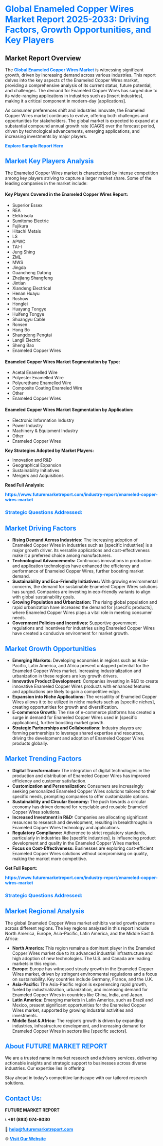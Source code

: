 <h1 style="color: #007BFF;">Global Enameled Copper Wires Market Report 2025-2033: Driving Factors, Growth Opportunities, and Key Players</h1>

<section id="overview">
<h2>Market Report Overview</h2>
<p>The <a href="https://www.futuremarketreport.com/industry-report/enameled-copper-wires-market" style="color: #007BFF; text-decoration: none;"><strong>Global Enameled Copper Wires Market</strong></a> is witnessing significant growth, driven by increasing demand across various industries. This report delves into the key aspects of the Enameled Copper Wires market, providing a comprehensive analysis of its current status, future potential, and challenges. The demand for Enameled Copper Wires has surged due to its wide-ranging applications in industries such as [insert industries], making it a critical component in modern-day [applications].</p>
<p>As consumer preferences shift and industries innovate, the Enameled Copper Wires market continues to evolve, offering both challenges and opportunities for stakeholders. The global market is expected to expand at a substantial compound annual growth rate (CAGR) over the forecast period, driven by technological advancements, emerging applications, and increasing investments by major players.</p>
</section>

<section id="overview">
<p><a href="https://www.futuremarketreport.com/request-sample/reportId=100170" style="color: #007BFF; text-decoration: none;"><strong>Explore Sample Report Here</strong></a></p>
</section>

<section id="key-players">
<h2 style="color: #007BFF;">Market Key Players Analysis</h2>
<p>The Enameled Copper Wires market is characterized by intense competition among key players striving to capture a larger market share. Some of the leading companies in the market include:</p>
<h4>Key Players Covered in the Enameled Copper Wires Report:</h4>
<ul><li>Superior Essex</li><li>REA</li><li>Elektrisola</li><li>Sumitomo Electric</li><li>Fujikura</li><li>Hitachi Metals</li><li>LS</li><li>APWC</li><li>TAI-I</li><li>Jung Shing</li><li>ZML</li><li>MWS</li><li>Jingda</li><li>Guancheng Datong</li><li>Zhejiang Shangfeng</li><li>Jintian</li><li>Xiandeng Electrical</li><li>Henan Huayu</li><li>Roshow</li><li>Honglei</li><li>Huayang Tongye</li><li>Huifeng Tongye</li><li>Shuangyu Cable</li><li>Ronsen</li><li>Hong Bo</li><li>Shangdong Pengtai</li><li>Langli Electric</li><li>Sheng Bao</li><li>Enameled Copper Wires</li></ul>
<h4>Enameled Copper Wires Market Segmentation by Type:</h4>
<ul><li>Acetal Enamelled Wire</li><li>Polyester Enamelled Wire</li><li>Polyurethane Enamelled Wire</li><li>Composite Coating Enameled Wire</li><li>Other</li><li>Enameled Copper Wires</li></ul>

<h4>Enameled Copper Wires Market Segmentation by Application:</h4>
<ul><li>Electronic Information Industry</li><li>Power Industry</li><li>Machinery &amp; Equipment Industry</li><li>Other</li><li>Enameled Copper Wires</li></ul>
<p><strong>Key Strategies Adopted by Market Players:</strong></p>
<ul>
<li>Innovation and R&D</li>
<li>Geographical Expansion</li>
<li>Sustainability Initiatives</li>
<li>Mergers and Acquisitions</li>
</ul>
</section>

<section>
<p><strong>Read Full Analysis: </strong></p><a href="https://www.futuremarketreport.com/industry-report/enameled-copper-wires-market" style="color: #007BFF; text-decoration: none;"><strong>https://www.futuremarketreport.com/industry-report/enameled-copper-wires-market</strong></a>
<h3 style="color: #007BFF;">Strategic Questions Addressed:</h3>
</section>

<section id="driving-factors">
<h2 style="color: #007BFF;">Market Driving Factors</h2>
<ul>
<li><strong>Rising Demand Across Industries:</strong> The increasing adoption of Enameled Copper Wires in industries such as [specific industries] is a major growth driver. Its versatile applications and cost-effectiveness make it a preferred choice among manufacturers.</li>
<li><strong>Technological Advancements:</strong> Continuous innovations in production and application technologies have enhanced the efficiency and performance of Enameled Copper Wires, further boosting market demand.</li>
<li><strong>Sustainability and Eco-Friendly Initiatives:</strong> With growing environmental concerns, the demand for sustainable Enameled Copper Wires solutions has surged. Companies are investing in eco-friendly variants to align with global sustainability goals.</li>
<li><strong>Growing Population and Urbanization:</strong> The rising global population and rapid urbanization have increased the demand for [specific products], where Enameled Copper Wires plays a vital role in meeting consumer needs.</li>
<li><strong>Government Policies and Incentives:</strong> Supportive government regulations and incentives for industries using Enameled Copper Wires have created a conducive environment for market growth.</li>
</ul>
</section>

<section id="growth-opportunities">
<h2 style="color: #007BFF;">Market Growth Opportunities</h2>
<ul>
<li><strong>Emerging Markets:</strong> Developing economies in regions such as Asia-Pacific, Latin America, and Africa present untapped potential for the Enameled Copper Wires market. Increasing industrialization and urbanization in these regions are key growth drivers.</li>
<li><strong>Innovative Product Development:</strong> Companies investing in R&D to create innovative Enameled Copper Wires products with enhanced features and applications are likely to gain a competitive edge.</li>
<li><strong>Expansion into Niche Applications:</strong> The versatility of Enameled Copper Wires allows it to be utilized in niche markets such as [specific niches], creating opportunities for growth and diversification.</li>
<li><strong>E-commerce Growth:</strong> The rise of e-commerce platforms has created a surge in demand for Enameled Copper Wires used in [specific applications], further boosting market growth.</li>
<li><strong>Strategic Partnerships and Collaborations:</strong> Industry players are forming partnerships to leverage shared expertise and resources, driving the development and adoption of Enameled Copper Wires products globally.</li>
</ul>
</section>

<section id="trending-factors">
<h2 style="color: #007BFF;">Market Trending Factors</h2>
<ul>
<li><strong>Digital Transformation:</strong> The integration of digital technologies in the production and distribution of Enameled Copper Wires has improved efficiency and customer satisfaction.</li>
<li><strong>Customization and Personalization:</strong> Consumers are increasingly seeking personalized Enameled Copper Wires solutions tailored to their specific needs, prompting companies to offer customizable options.</li>
<li><strong>Sustainability and Circular Economy:</strong> The push towards a circular economy has driven demand for recyclable and reusable Enameled Copper Wires solutions.</li>
<li><strong>Increased Investment in R&D:</strong> Companies are allocating significant resources to research and development, resulting in breakthroughs in Enameled Copper Wires technology and applications.</li>
<li><strong>Regulatory Compliance:</strong> Adherence to strict regulatory standards, particularly in industries like [specific industries], is influencing product development and quality in the Enameled Copper Wires market.</li>
<li><strong>Focus on Cost-Effectiveness:</strong> Businesses are exploring cost-efficient Enameled Copper Wires solutions without compromising on quality, making the market more competitive.</li>
</ul>
</section>

<section>
<p><strong>Get Full Report: </strong></p><a href="https://www.futuremarketreport.com/industry-report/enameled-copper-wires-market" style="color: #007BFF; text-decoration: none;"><strong>https://www.futuremarketreport.com/industry-report/enameled-copper-wires-market</strong></a>
<h3 style="color: #007BFF;">Strategic Questions Addressed:</h3>
</section>


<section id="regional-analysis">
<h2 style="color: #007BFF;">Market Regional Analysis</h2>
<p>The global Enameled Copper Wires market exhibits varied growth patterns across different regions. The key regions analyzed in this report include North America, Europe, Asia-Pacific, Latin America, and the Middle East & Africa:</p>
<ul>
<li><strong>North America:</strong> This region remains a dominant player in the Enameled Copper Wires market due to its advanced industrial infrastructure and high adoption of new technologies. The U.S. and Canada are leading markets in this region.</li>
<li><strong>Europe:</strong> Europe has witnessed steady growth in the Enameled Copper Wires market, driven by stringent environmental regulations and a focus on sustainability. Key countries include Germany, France, and the U.K.</li>
<li><strong>Asia-Pacific:</strong> The Asia-Pacific region is experiencing rapid growth, fueled by industrialization, urbanization, and increasing demand for Enameled Copper Wires in countries like China, India, and Japan.</li>
<li><strong>Latin America:</strong> Emerging markets in Latin America, such as Brazil and Mexico, present significant opportunities for the Enameled Copper Wires market, supported by growing industrial activities and investments.</li>
<li><strong>Middle East & Africa:</strong> The region’s growth is driven by expanding industries, infrastructure development, and increasing demand for Enameled Copper Wires in sectors like [specific sectors].</li>
</ul>
</section>

<footer>
<h2 style="color: #007BFF;">About FUTURE MARKET REPORT</h2>
<p>We are a trusted name in market research and advisory services, delivering actionable insights and strategic support to businesses across diverse industries. Our expertise lies in offering:</p>

<p>Stay ahead in today’s competitive landscape with our tailored research solutions.</p>

<h2 style="color: #007BFF;">Contact Us:</h2>
<p><strong>FUTURE MARKET REPORT</strong></p>
<p>📞 <strong>+91 (883) 074-8030</strong></p>
<p>📧 <strong><a href="mailto:help@futuremarketreport.com" style="color: #007BFF;">help@futuremarketreport.com</a></strong></p>
<p>🌐 <strong><a href="https://www.futuremarketreport.com/" style="color: #007BFF;">Visit Our Website</a></strong></p>
</footer>